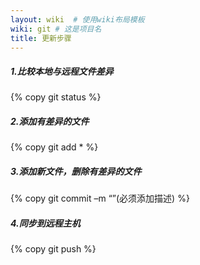 ```yaml
---
layout: wiki  # 使用wiki布局模板
wiki: git # 这是项目名
title: 更新步骤
---
```


##### 1.比较本地与远程文件差异
{% copy git status %}
##### 2.添加有差异的文件
{% copy git add * %}
##### 3.添加新文件，删除有差异的文件
{% copy git commit –m “”(必须添加描述) %}
##### 4.同步到远程主机
{% copy git push %}

